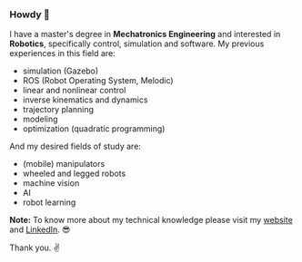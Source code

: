 ### Howdy 👋

I have a master's degree in **Mechatronics Engineering** and interested in **Robotics**, specifically control, simulation and software.
My previous experiences in this field are:
- simulation (Gazebo)
- ROS (Robot Operating System, Melodic)
- linear and nonlinear control
- inverse kinematics and dynamics
- trajectory planning
- modeling
- optimization (quadratic programming)

And my desired fields of study are:
- (mobile) manipulators
- wheeled and legged robots
- machine vision
- AI
- robot learning

**Note:** To know more about my technical knowledge please visit my [website](https://hamid-manouchehri.github.io/) and [LinkedIn](https://www.linkedin.com/in/hamid-manouchehri/). :sunglasses:

Thank you. :v:
